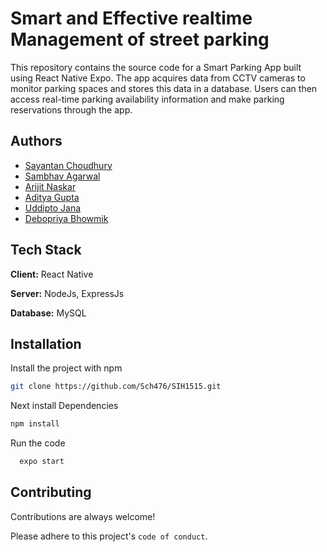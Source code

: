 
# Smart and Effective realtime Management of street parking

This repository contains the source code for a Smart Parking App built using React Native Expo. The app acquires data from CCTV cameras to monitor parking spaces and stores this data in a database. Users can then access real-time parking availability information and make parking reservations through the app.


## Authors

- [Sayantan Choudhury](https://www.github.com/Sch476)
- [Sambhav Agarwal](https://www.github.com/Sambhav987)
- [Arijit Naskar](https://github.com/Hello-Arijit)
- [Aditya Gupta](https://github.com/Aditya-CodeCraft)
- [Uddipto Jana](https://www.github.com/uddiptojana10)
- [Debopriya Bhowmik](https://github.com/Debopriya1)


## Tech Stack

**Client:** React Native

**Server:** NodeJs, ExpressJs

**Database:** MySQL 


## Installation

Install the project with npm

```bash
git clone https://github.com/Sch476/SIH1515.git
```
Next install Dependencies
```bash
npm install
```
Run the code
```bash
  expo start
```
    
## Contributing

Contributions are always welcome!

Please adhere to this project's `code of conduct`.

